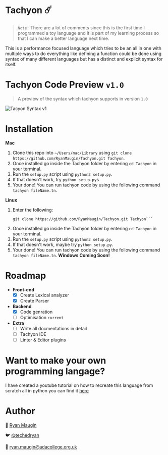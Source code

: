 # Tachyon ☄️

> `Note:` There are a lot of comments since this is the first time I programmed a toy language and it is part of my learning process so that I can make a better language next time.

This is a performance focused language which tries to be an all in one with multiple ways to do everything like defining a function could be done using syntax of many different languages but has a distinct and explicit syntax for itself.

# Tachyon Code Preview `v1.0`

> A preview of the syntax which tachyon supports in version `1.0`

![Tacyon Syntax v1](./documentation/img/v1-syntax.png)

# Installation

**Mac**
1. Clone this repo into `~/Users/mac/Library` using `git clone https://github.com/RyanMaugin/Tachyon.git Tachyon`.
2. Once installed go inside the Tachyon folder by entering `cd Tachyon` in your terminal.
3. Run the `setup.py` script using `python3 setup.py`.
4. If that doesn't work, try `python setup.py`s
4. Your done! You can run tachyon code by using the following command `tachyon fileName.tn`.

**Linux**
1. Enter the following: 
	```cd ~/Users/mac/Library
	git clone https://github.com/RyanMaugin/Tachyon.git Tachyon```
2. Once installed go inside the Tachyon folder by entering `cd Tachyon` in your terminal.
3. Run the `setup.py` script using `python3 setup.py`.
4. If that doesn't work, maybe try `python setup.py`.
5. Your done! You can run tachyon code by using the following command `tachyon fileName.tn`.
**Windows Coming Soon!**

# Roadmap
- **Front-end**
    - [x] Create Lexical analyzer
    - [x] Create Parser

- **Backend**
    - [x] Code genration
    - [ ] Optimisation `current`
    
- **Extra**
    - [ ] Write all docmentations in detail
    - [ ] Tachyon IDE
    - [ ] Linter & Editor plugins
    
# Want to make your own programming langage?
I have created a youtube tutorial on how to recreate this language from scratch all in python you can find it [here](https://www.youtube.com/playlist?list=PLP7hn9TNf1CEl8A8jQfZSRYcgUIqBhIJU)

# Author

🤖 [Ryan Maugin](https://ryanmaugin.github.io)

🐦 [@techedryan](https://www.twitter.com/techedryan)

📨 ryan.maugin@adacollege.org.uk
